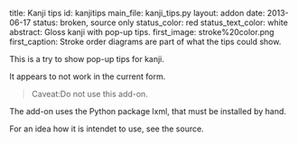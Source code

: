 title: Kanji tips
id: kanjitips
main_file: kanji_tips.py
layout: addon
date: 2013-06-17
status: broken, source only
status_color: red
status_text_color: white
abstract: Gloss kanji with pop-up tips.
first_image: stroke%20color.png
first_caption: Stroke order diagrams are part of what the tips could show.


This is a try to show pop-up tips for kanji.

It appears to not work in the current form.

<blockquote class="listing"><span class=warn>Caveat:</span>Do not use this add-on.</blockquote>

The add-on uses the Python package lxml, that must be installed by
hand.

For an idea how it is intendet to use, see the source.
